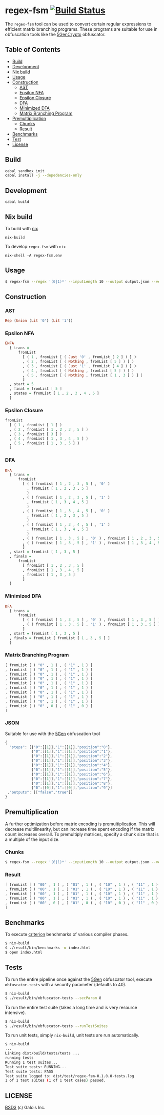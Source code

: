 regex-fsm [![Build Status](https://travis-ci.org/GaloisInc/regex-fsm.svg?branch=master)](https://travis-ci.org/GaloisInc/regex-fsm)
=======================
The `regex-fsm` tool can be used to convert certain regular expressions to efficient matrix branching programs. These programs are suitable for use in obfuscation tools like the [5GenCrypto](https://github.com/5GenCrypto) obfuscator.

## Table of Contents
- [Build](#build)
- [Development](#development)
- [Nix build](#Nix-build)
- [Usage](#usage)
- [Construction](#construction)
  - [AST](#ast)
  - [Epsilon NFA](#epsilon-nfa)
  - [Epsilon Closure](#epsilon-closure)
  - [DFA](#dfa)
  - [Minimized DFA](#minimized-dfa)
  - [Matrix Branching Program](#matrix-branching-program)
- [Premultiplication](#premultiplication)
  - [Chunks](#chunks)
  - [Result](#result)
- [Benchmarks](#benchmarks)
- [Test](#tests)
- [License](#license)

## Build

```bash
cabal sandbox init
cabal install -j --depedencies-only
```

## Development

```
cabal build
```

## Nix build

To build with [nix](https://nixos.org/nix/)
```
nix-build
```

To develop `regex-fsm` with `nix`
```
nix-shell -A regex-fsm.env
```

## Usage
```bash
$ regex-fsm --regex '(0|1)*' --inputLength 10 --output output.json --verbose True --chunks 1
```

## Construction

### AST

```haskell
Rep (Union (Lit '0') (Lit '1'))
```

### Epsilon NFA

```haskell
ENFA
  { trans =
      fromList
        [ ( 1 , fromList [ ( Just '0' , fromList [ 2 ] ) ] )
        , ( 2 , fromList [ ( Nothing , fromList [ 5 ] ) ] )
        , ( 3 , fromList [ ( Just '1' , fromList [ 4 ] ) ] )
        , ( 4 , fromList [ ( Nothing , fromList [ 5 ] ) ] )
        , ( 5 , fromList [ ( Nothing , fromList [ 1 , 3 ] ) ] )
        ]
  , start = 5
  , final = fromList [ 5 ]
  , states = fromList [ 1 , 2 , 3 , 4 , 5 ]
  }
```

### Epsilon Closure

```haskell
fromList
  [ ( 1 , fromList [ 1 ] )
  , ( 2 , fromList [ 1 , 2 , 3 , 5 ] )
  , ( 3 , fromList [ 3 ] )
  , ( 4 , fromList [ 1 , 3 , 4 , 5 ] )
  , ( 5 , fromList [ 1 , 3 , 5 ] )
  ]
```

### DFA

```haskell
DFA
  { trans =
      fromList
        [ ( ( fromList [ 1 , 2 , 3 , 5 ] , '0' )
          , fromList [ 1 , 2 , 3 , 5 ]
          )
        , ( ( fromList [ 1 , 2 , 3 , 5 ] , '1' )
          , fromList [ 1 , 3 , 4 , 5 ]
          )
        , ( ( fromList [ 1 , 3 , 4 , 5 ] , '0' )
          , fromList [ 1 , 2 , 3 , 5 ]
          )
        , ( ( fromList [ 1 , 3 , 4 , 5 ] , '1' )
          , fromList [ 1 , 3 , 4 , 5 ]
          )
        , ( ( fromList [ 1 , 3 , 5 ] , '0' ) , fromList [ 1 , 2 , 3 , 5 ] )
        , ( ( fromList [ 1 , 3 , 5 ] , '1' ) , fromList [ 1 , 3 , 4 , 5 ] )
        ]
  , start = fromList [ 1 , 3 , 5 ]
  , finals =
      fromList
        [ fromList [ 1 , 2 , 3 , 5 ]
        , fromList [ 1 , 3 , 4 , 5 ]
        , fromList [ 1 , 3 , 5 ]
        ]
  }
```

### Minimized DFA

```haskell
DFA
  { trans =
      fromList
        [ ( ( fromList [ 1 , 3 , 5 ] , '0' ) , fromList [ 1 , 3 , 5 ] )
        , ( ( fromList [ 1 , 3 , 5 ] , '1' ) , fromList [ 1 , 3 , 5 ] )
        ]
  , start = fromList [ 1 , 3 , 5 ]
  , finals = fromList [ fromList [ 1 , 3 , 5 ] ]
  }
```

### Matrix Branching Program

```haskell
[ fromList [ ( "0" , 1 ) , ( "1" , 1 ) ]
, fromList [ ( "0" , 1 ) , ( "1" , 1 ) ]
, fromList [ ( "0" , 1 ) , ( "1" , 1 ) ]
, fromList [ ( "0" , 1 ) , ( "1" , 1 ) ]
, fromList [ ( "0" , 1 ) , ( "1" , 1 ) ]
, fromList [ ( "0" , 1 ) , ( "1" , 1 ) ]
, fromList [ ( "0" , 1 ) , ( "1" , 1 ) ]
, fromList [ ( "0" , 1 ) , ( "1" , 1 ) ]
, fromList [ ( "0" , 1 ) , ( "1" , 1 ) ]
, fromList [ ( "0" , 0 ) , ( "1" , 0 ) ]
]
```

### JSON
Suitable for use with the [5Gen](https://github.com/5GenCrypto) obfuscation tool
```javascript
{
  "steps": [{"0":[[1]],"1":[[1]],"position":"0"},
            {"0":[[1]],"1":[[1]],"position":"1"},
            {"0":[[1]],"1":[[1]],"position":"2"},
            {"0":[[1]],"1":[[1]],"position":"3"},
            {"0":[[1]],"1":[[1]],"position":"4"},
            {"0":[[1]],"1":[[1]],"position":"5"},
            {"0":[[1]],"1":[[1]],"position":"6"},
            {"0":[[1]],"1":[[1]],"position":"7"},
            {"0":[[1]],"1":[[1]],"position":"8"},
            {"0":[[0]],"1":[[0]],"position":"9"}]
 ,"outputs": [["false","true"]]
}
```

## Premultiplication
A further optimization before matrix encoding is premultiplication. This will decrease multilinearity, but can increase time spent encoding if the matrix count increases overall. To premultiply matrices, specify a chunk size that is a multiple of the input size.

### Chunks
```bash
$ regex-fsm --regex '(0|1)*' --inputLength 10 --output output.json --verbose True --chunks 2
```

### Result
```haskell
[ fromList [ ( "00" , 1 ) , ( "01" , 1 ) , ( "10" , 1 ) , ( "11" , 1 ) ]
, fromList [ ( "00" , 1 ) , ( "01" , 1 ) , ( "10" , 1 ) , ( "11" , 1 ) ]
, fromList [ ( "00" , 1 ) , ( "01" , 1 ) , ( "10" , 1 ) , ( "11" , 1 ) ]
, fromList [ ( "00" , 1 ) , ( "01" , 1 ) , ( "10" , 1 ) , ( "11" , 1 ) ]
, fromList [ ( "00" , 0 ) , ( "01" , 0 ) , ( "10" , 0 ) , ( "11" , 0 ) ]
]
```

## Benchmarks
To execute [criterion](http://www.serpentine.com/criterion/tutorial.html) benchmarks of various compiler phases.
```bash
$ nix-build
$ ./result/bin/benchmarks -o index.html
$ open index.html
```

## Tests
To run the entire pipeline once against the [5Gen](https://github.com/5GenCrypto) obfuscator tool, execute `obfuscator-tests` with a security parameter (defaults to 40).
```bash
$ nix-build
$ ./result/bin/obfuscator-tests --secParam 8
```

To run the entire test suite (takes a long time and is very resource intensive).
```bash
$ nix-build
$ ./result/bin/obfuscator-tests --runTestSuites
```

To run unit tests, simply `nix-build`, unit tests are run automatically.
```bash
$ nix-build
...
Linking dist/build/tests/tests ...
running tests
Running 1 test suites...
Test suite tests: RUNNING...
Test suite tests: PASS
Test suite logged to: dist/test/regex-fsm-0.1.0.0-tests.log
1 of 1 test suites (1 of 1 test cases) passed.
```

## LICENSE
[BSD3](License) (c) Galois Inc.
